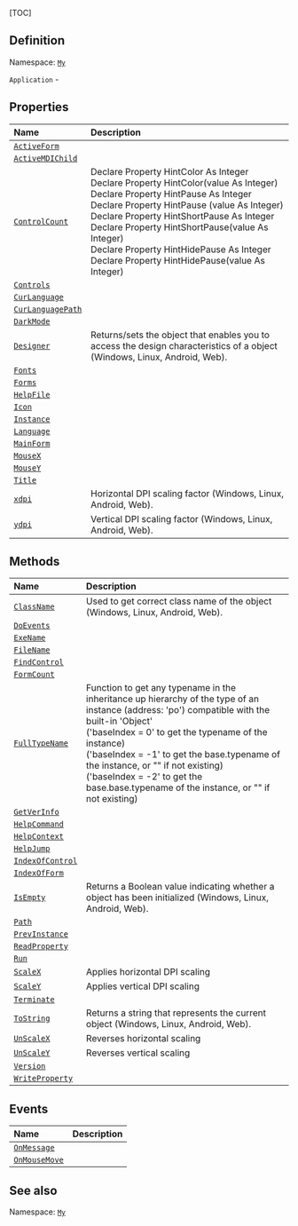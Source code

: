 [TOC]
## Definition
Namespace: [`My`](My.md)

`Application` - 

## Properties
|Name|Description|
| :------------ | :------------ |
|[`ActiveForm`]("Application.ActiveForm.md")||
|[`ActiveMDIChild`]("Application.ActiveMDIChild.md")||
|[`ControlCount`]("Application.ControlCount.md")|Declare Property HintColor As Integer <br>   Declare Property HintColor(value As Integer) <br>   Declare Property HintPause As Integer <br>   Declare Property HintPause (value As Integer) <br>   Declare Property HintShortPause As Integer <br>   Declare Property HintShortPause(value As Integer) <br>   Declare Property HintHidePause As Integer <br>   Declare Property HintHidePause(value As Integer)|
|[`Controls`]("Application.Controls.md")||
|[`CurLanguage`]("Application.CurLanguage.md")||
|[`CurLanguagePath`]("Application.CurLanguagePath.md")||
|[`DarkMode`]("Application.DarkMode.md")||
|[`Designer`]("My.Sys.Object.Designer.md")|Returns/sets the object that enables you to access the design characteristics of a object (Windows, Linux, Android, Web).|
|[`Fonts`]("Application.Fonts.md")||
|[`Forms`]("Application.Forms.md")||
|[`HelpFile`]("Application.HelpFile.md")||
|[`Icon`]("Application.Icon.md")||
|[`Instance`]("Application.Instance.md")||
|[`Language`]("Application.Language.md")||
|[`MainForm`]("Application.MainForm.md")||
|[`MouseX`]("Application.MouseX.md")||
|[`MouseY`]("Application.MouseY.md")||
|[`Title`]("Application.Title.md")||
|[`xdpi`]("My.Sys.Object.xdpi.md")|Horizontal DPI scaling factor (Windows, Linux, Android, Web).|
|[`ydpi`]("My.Sys.Object.ydpi.md")|Vertical DPI scaling factor (Windows, Linux, Android, Web).|

## Methods
|Name|Description|
| :------------ | :------------ |
|[`ClassName`]("My.Sys.Object.ClassName.md")|Used to get correct class name of the object (Windows, Linux, Android, Web).|
|[`DoEvents`]("Application.DoEvents.md")||
|[`ExeName`]("Application.ExeName.md")||
|[`FileName`]("Application.FileName.md")||
|[`FindControl`]("Application.FindControl.md")||
|[`FormCount`]("Application.FormCount.md")||
|[`FullTypeName`]("My.Sys.Object.FullTypeName.md")|Function to get any typename in the inheritance up hierarchy of the type of an instance (address: 'po') compatible with the built-in 'Object' <br>  ('baseIndex =  0' to get the typename of the instance) <br>  ('baseIndex = -1' to get the base.typename of the instance, or "" if not existing) <br>  ('baseIndex = -2' to get the base.base.typename of the instance, or "" if not existing)|
|[`GetVerInfo`]("Application.GetVerInfo.md")||
|[`HelpCommand`]("Application.HelpCommand.md")||
|[`HelpContext`]("Application.HelpContext.md")||
|[`HelpJump`]("Application.HelpJump.md")||
|[`IndexOfControl`]("Application.IndexOfControl.md")||
|[`IndexOfForm`]("Application.IndexOfForm.md")||
|[`IsEmpty`]("My.Sys.Object.IsEmpty.md")|Returns a Boolean value indicating whether a object has been initialized (Windows, Linux, Android, Web).|
|[`Path`]("Application.Path.md")||
|[`PrevInstance`]("Application.PrevInstance.md")||
|[`ReadProperty`]("Application.ReadProperty.md")||
|[`Run`]("Application.Run.md")||
|[`ScaleX`]("My.Sys.Object.ScaleX.md")|Applies horizontal DPI scaling|
|[`ScaleY`]("My.Sys.Object.ScaleY.md")|Applies vertical DPI scaling|
|[`Terminate`]("Application.Terminate.md")||
|[`ToString`]("My.Sys.Object.ToString.md")|Returns a string that represents the current object (Windows, Linux, Android, Web).|
|[`UnScaleX`]("My.Sys.Object.UnScaleX.md")|Reverses horizontal scaling|
|[`UnScaleY`]("My.Sys.Object.UnScaleY.md")|Reverses vertical scaling|
|[`Version`]("Application.Version.md")||
|[`WriteProperty`]("Application.WriteProperty.md")||
## Events
|Name|Description|
| :------------ | :------------ |
|[`OnMessage`]("Application.OnMessage.md") ||
|[`OnMouseMove`]("Application.OnMouseMove.md") ||
## See also
Namespace: [`My`](My.md)
